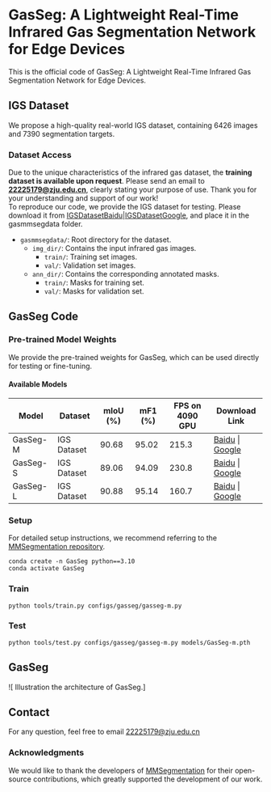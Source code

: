 # GasSeg: A Lightweight Real-Time Infrared Gas Segmentation Network for Edge Devices
This is the official code of GasSeg: A Lightweight Real-Time Infrared Gas Segmentation Network for Edge Devices.
## IGS Dataset
We propose a high-quality real-world IGS dataset, containing 6426 images and 7390 segmentation targets.
### Dataset Access  
Due to the unique characteristics of the infrared gas dataset, the **training dataset is available upon request**. Please send an email to **22225179@zju.edu.cn**, clearly stating your purpose of use. 
Thank you for your understanding and support of our work!  
To reproduce our code, we provide the IGS dataset for testing. Please download it from [IGSDatasetBaidu](https://pan.baidu.com/s/1vsZzKwNGN9HidwH3A7hjJg?pwd=s86q)|[IGSDatasetGoogle](https://drive.google.com/file/d/1lL85nHVPwSduACYm7NNHIjO_ltDjZCy8/view?usp=drive_link), and place it in the gasmmsegdata folder.
- `gasmmsegdata/`: Root directory for the dataset.
  - `img_dir/`: Contains the input infrared gas images.
    - `train/`: Training set images.
    - `val/`: Validation set images.
  - `ann_dir/`: Contains the corresponding annotated masks.
    - `train/`: Masks for training set.
    - `val/`: Masks for validation set.


## GasSeg Code
### Pre-trained Model Weights 
We provide the pre-trained weights for GasSeg, which can be used directly for testing or fine-tuning.  
#### Available Models  
| Model       | Dataset     | mIoU (%) | mF1 (%) | FPS on 4090 GPU| Download Link |
|-------------|-------------|----------|---------|--------------- |---------------|
| GasSeg-M    | IGS Dataset | 90.68    | 95.02   |215.3| [Baidu](https://pan.baidu.com/s/1TbOuM8yo0ZfAwnLeoCd7Xw?pwd=vmba) \| [Google](https://drive.google.com/file/d/1RZQ5AaWgEV6MMO1SLvHOKhtWLVjFOttg/view?usp=drive_link) |
| GasSeg-S    | IGS Dataset | 89.06    | 94.09   |230.8| [Baidu](https://pan.baidu.com/s/1ooNMbFHmdojCm3-r0WNJmA?pwd=26b3) \| [Google](https://drive.google.com/file/d/1RZQ5AaWgEV6MMO1SLvHOKhtWLVjFOttg/view?usp=drive_link) |
| GasSeg-L    | IGS Dataset | 90.88    | 95.14   |160.7| [Baidu](https://pan.baidu.com/s/17zOqLvPzQ6-_7U6au4U_dw?pwd=itx4) \| [Google](https://drive.google.com/file/d/1Y56JGj2zsr7FSk7LAL_SiLWSyDFoikkj/view?usp=drive_link) |
### Setup
For detailed setup instructions, we recommend referring to the [MMSegmentation repository](https://github.com/open-mmlab/mmsegmentation).
```
conda create -n GasSeg python==3.10
conda activate GasSeg
```
### Train
```
python tools/train.py configs/gasseg/gasseg-m.py
```
### Test
```
python tools/test.py configs/gasseg/gasseg-m.py models/GasSeg-m.pth
```
## GasSeg
![ Illustration the architecture of GasSeg.]

## Contact   
For any question, feel free to email <22225179@zju.edu.cn>

### Acknowledgments
We would like to thank the developers of [MMSegmentation](https://github.com/open-mmlab/mmsegmentation) for their open-source contributions, which greatly supported the development of our work.
